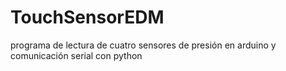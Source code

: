 # TouchSensorEDM
programa de lectura de cuatro sensores de presión en arduino y comunicación serial con python
